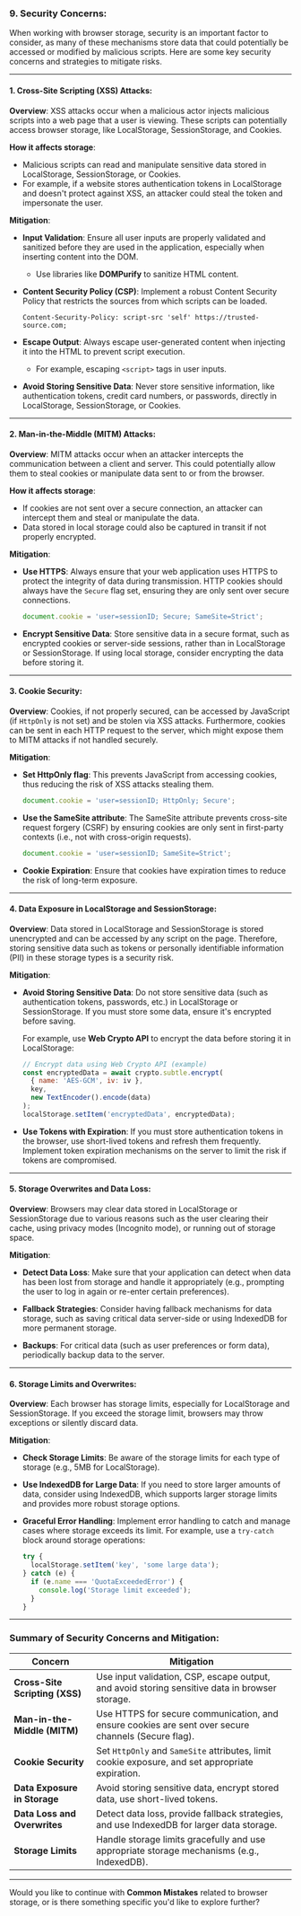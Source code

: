 ### 9. **Security Concerns**:

When working with browser storage, security is an important factor to consider, as many of these mechanisms store data that could potentially be accessed or modified by malicious scripts. Here are some key security concerns and strategies to mitigate risks.

---

#### **1. Cross-Site Scripting (XSS) Attacks**:

**Overview**: XSS attacks occur when a malicious actor injects malicious scripts into a web page that a user is viewing. These scripts can potentially access browser storage, like LocalStorage, SessionStorage, and Cookies.

**How it affects storage**:

- Malicious scripts can read and manipulate sensitive data stored in LocalStorage, SessionStorage, or Cookies.
- For example, if a website stores authentication tokens in LocalStorage and doesn't protect against XSS, an attacker could steal the token and impersonate the user.

**Mitigation**:

- **Input Validation**: Ensure all user inputs are properly validated and sanitized before they are used in the application, especially when inserting content into the DOM.
  - Use libraries like **DOMPurify** to sanitize HTML content.
- **Content Security Policy (CSP)**: Implement a robust Content Security Policy that restricts the sources from which scripts can be loaded.

  ```plaintext
  Content-Security-Policy: script-src 'self' https://trusted-source.com;
  ```

- **Escape Output**: Always escape user-generated content when injecting it into the HTML to prevent script execution.

  - For example, escaping `<script>` tags in user inputs.

- **Avoid Storing Sensitive Data**: Never store sensitive information, like authentication tokens, credit card numbers, or passwords, directly in LocalStorage, SessionStorage, or Cookies.

---

#### **2. Man-in-the-Middle (MITM) Attacks**:

**Overview**: MITM attacks occur when an attacker intercepts the communication between a client and server. This could potentially allow them to steal cookies or manipulate data sent to or from the browser.

**How it affects storage**:

- If cookies are not sent over a secure connection, an attacker can intercept them and steal or manipulate the data.
- Data stored in local storage could also be captured in transit if not properly encrypted.

**Mitigation**:

- **Use HTTPS**: Always ensure that your web application uses HTTPS to protect the integrity of data during transmission. HTTP cookies should always have the `Secure` flag set, ensuring they are only sent over secure connections.

  ```javascript
  document.cookie = 'user=sessionID; Secure; SameSite=Strict';
  ```

- **Encrypt Sensitive Data**: Store sensitive data in a secure format, such as encrypted cookies or server-side sessions, rather than in LocalStorage or SessionStorage. If using local storage, consider encrypting the data before storing it.

---

#### **3. Cookie Security**:

**Overview**: Cookies, if not properly secured, can be accessed by JavaScript (if `HttpOnly` is not set) and be stolen via XSS attacks. Furthermore, cookies can be sent in each HTTP request to the server, which might expose them to MITM attacks if not handled securely.

**Mitigation**:

- **Set HttpOnly flag**: This prevents JavaScript from accessing cookies, thus reducing the risk of XSS attacks stealing them.

  ```javascript
  document.cookie = 'user=sessionID; HttpOnly; Secure';
  ```

- **Use the SameSite attribute**: The SameSite attribute prevents cross-site request forgery (CSRF) by ensuring cookies are only sent in first-party contexts (i.e., not with cross-origin requests).

  ```javascript
  document.cookie = 'user=sessionID; SameSite=Strict';
  ```

- **Cookie Expiration**: Ensure that cookies have expiration times to reduce the risk of long-term exposure.

---

#### **4. Data Exposure in LocalStorage and SessionStorage**:

**Overview**: Data stored in LocalStorage and SessionStorage is stored unencrypted and can be accessed by any script on the page. Therefore, storing sensitive data such as tokens or personally identifiable information (PII) in these storage types is a security risk.

**Mitigation**:

- **Avoid Storing Sensitive Data**: Do not store sensitive data (such as authentication tokens, passwords, etc.) in LocalStorage or SessionStorage. If you must store some data, ensure it's encrypted before saving.

  For example, use **Web Crypto API** to encrypt the data before storing it in LocalStorage:

  ```javascript
  // Encrypt data using Web Crypto API (example)
  const encryptedData = await crypto.subtle.encrypt(
    { name: 'AES-GCM', iv: iv },
    key,
    new TextEncoder().encode(data)
  );
  localStorage.setItem('encryptedData', encryptedData);
  ```

- **Use Tokens with Expiration**: If you must store authentication tokens in the browser, use short-lived tokens and refresh them frequently. Implement token expiration mechanisms on the server to limit the risk if tokens are compromised.

---

#### **5. Storage Overwrites and Data Loss**:

**Overview**: Browsers may clear data stored in LocalStorage or SessionStorage due to various reasons such as the user clearing their cache, using privacy modes (Incognito mode), or running out of storage space.

**Mitigation**:

- **Detect Data Loss**: Make sure that your application can detect when data has been lost from storage and handle it appropriately (e.g., prompting the user to log in again or re-enter certain preferences).
- **Fallback Strategies**: Consider having fallback mechanisms for data storage, such as saving critical data server-side or using IndexedDB for more permanent storage.

- **Backups**: For critical data (such as user preferences or form data), periodically backup data to the server.

---

#### **6. Storage Limits and Overwrites**:

**Overview**: Each browser has storage limits, especially for LocalStorage and SessionStorage. If you exceed the storage limit, browsers may throw exceptions or silently discard data.

**Mitigation**:

- **Check Storage Limits**: Be aware of the storage limits for each type of storage (e.g., 5MB for LocalStorage).
- **Use IndexedDB for Large Data**: If you need to store larger amounts of data, consider using IndexedDB, which supports larger storage limits and provides more robust storage options.

- **Graceful Error Handling**: Implement error handling to catch and manage cases where storage exceeds its limit. For example, use a `try-catch` block around storage operations:

  ```javascript
  try {
    localStorage.setItem('key', 'some large data');
  } catch (e) {
    if (e.name === 'QuotaExceededError') {
      console.log('Storage limit exceeded');
    }
  }
  ```

---

### Summary of Security Concerns and Mitigation:

| **Concern**                    | **Mitigation**                                                                                      |
| ------------------------------ | --------------------------------------------------------------------------------------------------- |
| **Cross-Site Scripting (XSS)** | Use input validation, CSP, escape output, and avoid storing sensitive data in browser storage.      |
| **Man-in-the-Middle (MITM)**   | Use HTTPS for secure communication, and ensure cookies are sent over secure channels (Secure flag). |
| **Cookie Security**            | Set `HttpOnly` and `SameSite` attributes, limit cookie exposure, and set appropriate expiration.    |
| **Data Exposure in Storage**   | Avoid storing sensitive data, encrypt stored data, use short-lived tokens.                          |
| **Data Loss and Overwrites**   | Detect data loss, provide fallback strategies, and use IndexedDB for larger data storage.           |
| **Storage Limits**             | Handle storage limits gracefully and use appropriate storage mechanisms (e.g., IndexedDB).          |

---

Would you like to continue with **Common Mistakes** related to browser storage, or is there something specific you'd like to explore further?
